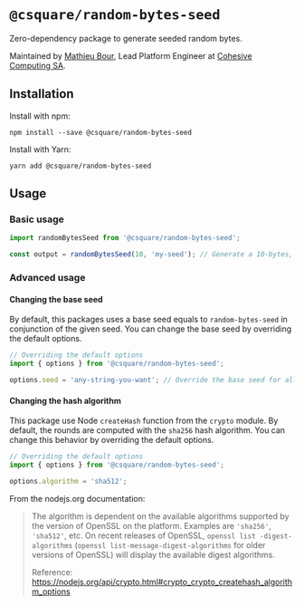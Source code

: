 # `@csquare/random-bytes-seed`

Zero-dependency package to generate seeded random bytes.

Maintained by [Mathieu Bour](https://github.com/mathieu-bour), Lead Platform Engineer at [Cohesive Computing SA](https://csquare.ai).

## Installation

Install with npm:

```shell
npm install --save @csquare/random-bytes-seed
```

Install with Yarn:

```shell
yarn add @csquare/random-bytes-seed
```

## Usage

### Basic usage

```typescript
import randomBytesSeed from '@csquare/random-bytes-seed';

const output = randomBytesSeed(10, 'my-seed'); // Generate a 10-bytes, stable buffer
```

### Advanced usage

#### Changing the base seed

By default, this packages uses a base seed equals to `random-bytes-seed` in conjunction of the given seed. You can
change the base seed by overriding the default options.

```typescript
// Overriding the default options
import { options } from '@csquare/random-bytes-seed';

options.seed = 'any-string-you-want'; // Override the base seed for all future calls
```

#### Changing the hash algorithm

This package use Node `createHash` function from the `crypto` module.
By default, the rounds are computed with the `sha256` hash algorithm.
You can change this behavior by overriding the default options.

```typescript
// Overriding the default options
import { options } from '@csquare/random-bytes-seed';

options.algorithm = 'sha512';
```

From the nodejs.org documentation:

> The algorithm is dependent on the available algorithms supported by the version of OpenSSL on the platform.
> Examples are `'sha256'`, `'sha512'`, etc.
> On recent releases of OpenSSL, `openssl list -digest-algorithms` (`openssl list-message-digest-algorithms` for older versions of OpenSSL) will display the available digest algorithms.
>
> Reference: https://nodejs.org/api/crypto.html#crypto_crypto_createhash_algorithm_options